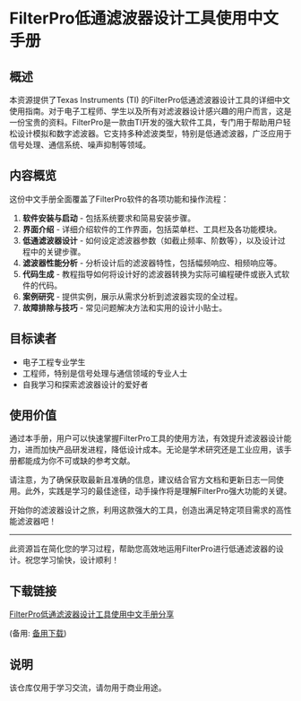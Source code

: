 # FilterPro低通滤波器设计工具使用中文手册

## 概述

本资源提供了Texas Instruments (TI) 的FilterPro低通滤波器设计工具的详细中文使用指南。对于电子工程师、学生以及所有对滤波器设计感兴趣的用户而言，这是一份宝贵的资料。FilterPro是一款由TI开发的强大软件工具，专门用于帮助用户轻松设计模拟和数字滤波器。它支持多种滤波类型，特别是低通滤波器，广泛应用于信号处理、通信系统、噪声抑制等领域。

## 内容概览

这份中文手册全面覆盖了FilterPro软件的各项功能和操作流程：

1. **软件安装与启动** - 包括系统要求和简易安装步骤。
2. **界面介绍** - 详细介绍软件的工作界面，包括菜单栏、工具栏及各功能模块。
3. **低通滤波器设计** - 如何设定滤波器参数（如截止频率、阶数等），以及设计过程中的关键步骤。
4. **滤波器性能分析** - 分析设计后的滤波器特性，包括幅频响应、相频响应等。
5. **代码生成** - 教程指导如何将设计好的滤波器转换为实际可编程硬件或嵌入式软件的代码。
6. **案例研究** - 提供实例，展示从需求分析到滤波器实现的全过程。
7. **故障排除与技巧** - 常见问题解决方法和实用的设计小贴士。

## 目标读者

- 电子工程专业学生
- 工程师，特别是信号处理与通信领域的专业人士
- 自我学习和探索滤波器设计的爱好者

## 使用价值

通过本手册，用户可以快速掌握FilterPro工具的使用方法，有效提升滤波器设计能力，进而加快产品研发进程，降低设计成本。无论是学术研究还是工业应用，该手册都能成为你不可或缺的参考文献。

请注意，为了确保获取最新且准确的信息，建议结合官方文档和更新日志一同使用。此外，实践是学习的最佳途径，动手操作将是理解FilterPro强大功能的关键。

开始你的滤波器设计之旅，利用这款强大的工具，创造出满足特定项目需求的高性能滤波器吧！

---

此资源旨在简化您的学习过程，帮助您高效地运用FilterPro进行低通滤波器的设计。祝您学习愉快，设计顺利！

## 下载链接
[FilterPro低通滤波器设计工具使用中文手册分享](https://pan.quark.cn/s/70465c33e51f) 

(备用: [备用下载](https://pan.baidu.com/s/13HHpjJsZzLC5CosRinz0Fw?pwd=1234))

## 说明

该仓库仅用于学习交流，请勿用于商业用途。
